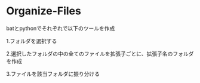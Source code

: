# Organize-Files
batとpythonでそれぞれで以下のツールを作成

1.フォルダを選択する

2.選択したフォルダの中の全てのファイルを拡張子ごとに、拡張子名のフォルダを作成

3.ファイルを該当フォルダに振り分ける
